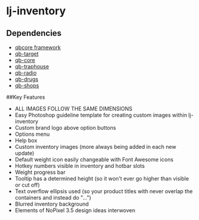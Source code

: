 # lj-inventory

## Dependencies
- [qbcore framework](https://github.com/qbcore-framework)
- [qb-target](https://github.com/qbcore-framework/qb-target)
- [qb-core](https://github.com/qbcore-framework/qb-cor)
- [qb-traphouse](https://github.com/qbcore-framework/qb-traphouse)
- [qb-radio](https://github.com/qbcore-framework/qb-radio)
- [qb-drugs](https://github.com/qbcore-framework/qb-drugs)
- [qb-shops](https://github.com/qbcore-framework/qb-shops)

##Key Features
- ALL IMAGES FOLLOW THE SAME DIMENSIONS
- Easy Photoshop guideline template for creating custom images within lj-inventory
- Custom brand logo above option buttons
- Options menu
- Help box
- Custom inventory images (more always being added in each new update)
- Default weight icon easily changeable with Font Awesome icons
- Hotkey numbers visible in inventory and hotbar slots
- Weight progress bar
- Tooltip has a determined height (so it won't ever go higher than visible or cut off)
- Text overflow ellipsis used (so your product titles with never overlap the containers and instead do "...")
- Blurred inventory background
- Elements of NoPixel 3.5 design ideas interwoven
